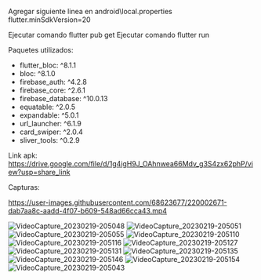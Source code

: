 Agregar siguiente linea en android\local.properties
flutter.minSdkVersion=20

Ejecutar  comando flutter pub get
Ejecutar comando flutter run

Paquetes utilizados:
  - flutter_bloc: ^8.1.1
  - bloc: ^8.1.0
  - firebase_auth: ^4.2.8
  - firebase_core: ^2.6.1
  - firebase_database: ^10.0.13
  - equatable: ^2.0.5
  - expandable: ^5.0.1
  - url_launcher: ^6.1.9
  - card_swiper: ^2.0.4
  - sliver_tools: ^0.2.9
  
Link apk:
 https://drive.google.com/file/d/1g4igH9J_OAhnwea66Mdv_g3S4zx62phP/view?usp=share_link

Capturas:


https://user-images.githubusercontent.com/68623677/220002671-dab7aa8c-aadd-4f07-b609-548ad66cca43.mp4


![VideoCapture_20230219-205048](https://user-images.githubusercontent.com/68623677/220002203-1e14060e-2c9d-41e7-94a6-c81cb7b4a5b3.jpg)
![VideoCapture_20230219-205051](https://user-images.githubusercontent.com/68623677/220002205-da8b3fbc-3229-4cf5-8137-b2610f077aaf.jpg)
![VideoCapture_20230219-205055](https://user-images.githubusercontent.com/68623677/220002206-a29541d5-8c79-4446-b8b8-3488694fa022.jpg)
![VideoCapture_20230219-205110](https://user-images.githubusercontent.com/68623677/220002208-d3fdfe06-3416-41eb-99f2-4b4beb08874e.jpg)
![VideoCapture_20230219-205116](https://user-images.githubusercontent.com/68623677/220002209-dc3adc6a-2e26-4ff8-9565-c9bd4088d59b.jpg)
![VideoCapture_20230219-205127](https://user-images.githubusercontent.com/68623677/220002211-1a8f1d91-e199-410a-8536-68deca0d0a12.jpg)
![VideoCapture_20230219-205131](https://user-images.githubusercontent.com/68623677/220002213-d1fc5a9f-b8c1-4e4a-90bc-e65a8c417722.jpg)
![VideoCapture_20230219-205135](https://user-images.githubusercontent.com/68623677/220002215-6f7cfba4-2fb3-478f-b0ed-eaf4541bb4fa.jpg)
![VideoCapture_20230219-205146](https://user-images.githubusercontent.com/68623677/220002216-1ad84b56-a843-4e6c-8e18-9245bceafb30.jpg)
![VideoCapture_20230219-205154](https://user-images.githubusercontent.com/68623677/220002217-8f7f4c7b-0258-4e2b-8ee5-db23c18d3f61.jpg)
![VideoCapture_20230219-205043](https://user-images.githubusercontent.com/68623677/220002218-4ab301f4-4c1c-4288-8c38-593a4fe5e921.jpg)
